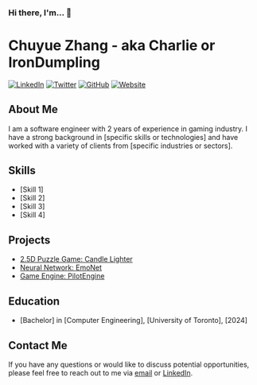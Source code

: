 ### Hi there, I'm... 👋

<!--
**IronDumpling/IronDumpling** is a ✨ _special_ ✨ repository because its `README.md` (this file) appears on your GitHub profile.

Here are some ideas to get you started:

- 🔭 I’m currently working on ...
- 🌱 I’m currently learning ...
- 👯 I’m looking to collaborate on ...
- 🤔 I’m looking for help with ...
- 💬 Ask me about ...
- 📫 How to reach me: ...
- 😄 Pronouns: ...
- ⚡ Fun fact: ...
-->

# Chuyue Zhang - aka Charlie or IronDumpling

[![LinkedIn](https://img.shields.io/badge/LinkedIn-Profile-blue)](https://www.linkedin.com/in/chuyue-zhang-27216a207/)
[![Twitter](https://img.shields.io/twitter/follow/Irondump1ing?style=social)](https://twitter.com/)
[![GitHub](https://img.shields.io/badge/GitHub-Profile-brightgreen)](https://github.com/IronDumpling)
[![Website](https://img.shields.io/badge/Website-Portfolio-orange)](https://www.chuyue.com/)

## About Me

I am a software engineer with 2 years of experience in gaming industry. I have a strong background in [specific skills or technologies] and have worked with a variety of clients from [specific industries or sectors].

## Skills

- [Skill 1]
- [Skill 2]
- [Skill 3]
- [Skill 4]

## Projects

- [2.5D Puzzle Game: Candle Lighter](https://github.com/ECE496-Game-Project/Optics-Cheems)
- [Neural Network: EmoNet](https://github.com/IronDumpling/EmoNet)
- [Game Engine: PilotEngine](https://github.com/IronDumpling/PilotEngine)

## Education

- [Bachelor] in [Computer Engineering], [University of Toronto], [2024]

## Contact Me

If you have any questions or would like to discuss potential opportunities, please feel free to reach out to me via [email](mailto:chuyuezhang671@gmail.com) or [LinkedIn](https://www.linkedin.com/in/chuyue-zhang-27216a207/).

